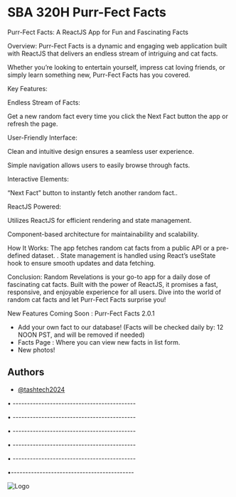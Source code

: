 
# SBA 320H Purr-Fect Facts

Purr-Fect Facts: A ReactJS App for Fun and Fascinating Facts

Overview:
Purr-Fect Facts is a dynamic and engaging web application built with ReactJS that delivers an endless stream of intriguing and cat facts.
 
Whether you’re looking to entertain yourself, impress cat loving friends, or simply learn something new, Purr-Fect Facts has you covered.

Key Features:

Endless Stream of Facts:

Get a new random fact every time you click the Next Fact button the app or refresh the page.

User-Friendly Interface:

Clean and intuitive design ensures a seamless user experience.

Simple navigation allows users to easily browse through facts.

Interactive Elements:

“Next Fact” button to instantly fetch another random fact..

ReactJS Powered:

Utilizes ReactJS for efficient rendering and state management.

Component-based architecture for maintainability and scalability.

How It Works:
The app fetches random cat facts from a public API or a pre-defined dataset.
.
State management is handled using React’s useState hook to ensure smooth updates and data fetching.

Conclusion:
Random Revelations is your go-to app for a daily dose of fascinating cat facts. Built with the power of ReactJS, it promises a fast, responsive, and enjoyable experience for all users. Dive into the world of random cat facts and let Purr-Fect Facts surprise you!

New Features Coming Soon : Purr-Fect Facts 2.0.1

* Add your own fact to our database! (Facts will be checked daily by: 12 NOON PST, and will be removed if needed)
* Facts Page : Where you can view new facts in list form. 
* New photos! 


## Authors

- [@tashtech2024](vhttps://github.com/tashtech2024)

• -------------------------------------------

• -------------------------------------------

• -------------------------------------------

• -------------------------------------------

• -------------------------------------------

•-------------------------------------------

![Logo](https://lh3.googleusercontent.com/pw/AP1GczNCtECnxsrwZapJeOEZj4nWhiLs-IQN_eW29au0ZzfSNdwD241td5_eJ4XzSv_WP-5JT2wXBaUFRdze7aDjMGZtbNAUY2qXHr6KxtClRnDy090kzgv3TWQi1stCoIjerjqOK4NrGHrmd_uywtdmqfw1D3Y2asIA9W6Iv24XVMkc444G6_5sJlbsSQBpL83LsltzUSCaaHB13Mgy_McZIGqZifVCzGdMLj5ksIpIUAdEaR4LMte67GKT30Eo1EweqpBdNtk7O6HaUQMpRiU7UfJ_svC-F7K6PrfTxFj5-EiCfFwSWSzBpoUA9p_BoCwiqTzxCLsUbNd13-3ay96U1y8ibQKqX_WmVM0zZk7gqzFhxaademtbWl1h6bIoIEfi-OhgpFxFdnahz2Qd2WptCElqkV2KmolhEYonC466W_hvi5zZ5FjtmbQFOdnBW-T14iCsIGktoQ_HR3Ywrv1wCNnNjMPHzxQIbBk-4KY1nzNn1Vv_keH9b2o-_wnZru4SYD-qD89Rk7bPIS7B2kRgaat63esyIOql9igN9ve7hbBchlPJjubevYKEnDdcneIV7-SWUTOlk5ghgBybFsz7SaWxkFVtIn8fLTldtSLCpKtqUyuv6TPcpQKSqiWT_kMVns1z2syOTEEkWEutraVZ73weArhofSP-fNVrwir7rwlN92Do9-SvS521XiIR1sXmesnHu6VeU5FCZ0ZGRH05gAsvxxxZ9_xc37nyn9-MG7-b5r4ppDgn7AA4gv9kNOAxKOkW0RMzFMtq2qlF3CSoVaXTHaZapzIMDBEWxHNz5AP2vct1_M-EVzE9U8M52nArp02t0Tb2nWol8P51uQLAECRSEEj9FEbqb4xZkFW3nw3ExBoI87PUk28VarWiHlt2dMeQ2Mx8ZAKslE2MWJZdvbjDQGV_72mtI198izt3fS4fg99JGGy2-_ImcW6K3Vo_OfC6vCV6f5my3Zvssf01F_Lp87eApdgx=w634-h389-s-no-gm?authuser=0)



